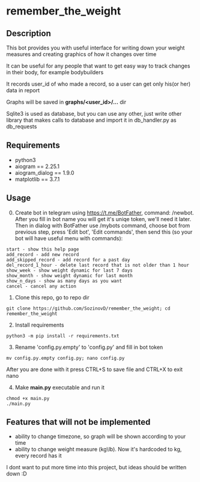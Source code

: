 # remember_the_weight

## Description

This bot provides you with useful interface for writing down your weight measures and creating graphics of how it changes over time

It can be useful for any people that want to get easy way to track changes in their body, for example bodybuilders

It records user_id of who made a record, so a user can get only his(or her) data in report

Graphs will be saved in **graphs/<user_id>/...** dir

Sqlite3 is used as database, but you can use any other, just write other library that makes calls to database and import it in db_handler.py as db_requests

## Requirements

* python3
* aiogram == 2.25.1
* aiogram_dialog == 1.9.0
* matplotlib == 3.7.1

## Usage

0. Create bot in telegram using https://t.me/BotFather, command: /newbot. After you fill in bot name you will get it's uniqe token, we'll need it later. Then in dialog with BotFather use /mybots command, choose bot from previous step, press 'Edit bot', 'Edit commands', then send this (so your bot will have useful menu with commands):

```
start - show this help page
add_record - add new record
add_skipped_record - add record for a past day
del_record_1_hour - delete last record that is not older than 1 hour
show_week - show weight dynamic for last 7 days
show_month - show weight dynamic for last month
show_n_days - show as many days as you want
cancel - cancel any action
```

1. Clone this repo, go to repo dir

`git clone https://github.com/SozinovD/remember_the_weight; cd remember_the_weight`

2. Install requirements

`python3 -m pip install -r requirements.txt`

3. Rename 'config.py.empty' to 'config.py' and fill in bot token

`mv config.py.empty config.py; nano config.py`

After you are done with it press CTRL+S to save file and CTRL+X to exit nano

4. Make **main.py** executable and run it

```
chmod +x main.py
./main.py
```

## Features that will not be implemented

* ability to change timezone, so graph will be shown according to your time
* ability to change weight measure (kg\lb). Now it's hardcoded to kg, every record has it

I dont want to put more time into this project, but ideas should be written down :D
